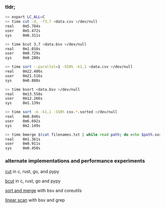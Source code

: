 ### tldr;

```bash
>> export LC_ALL=C
>> time cut -d, -f3,7 <data.csv >/dev/null
real    0m5.784s
user    0m5.472s
sys     0m0.311s
```

```bash
>> time bcut 3,7 <data.bsv >/dev/null
real    0m1.010s
user    0m0.729s
sys     0m0.280s
```

```bash
>> time sort --parallel=1 -S50% -k1,1 <data.csv >/dev/null
real    0m22.406s
user    0m21.516s
sys     0m0.880s
```

```bash
>> time bsort <data.bsv >/dev/null
real    0m13.558s
user    0m12.266s
sys     0m1.139s
```

```bash
>> time sort -m -k1,1 -S50% csv.*.sorted >/dev/null
real    0m8.846s
user    0m6.692s
sys     0m2.149s
```

```bash
>> time bmerge $(cat filenames.txt | while read path; do echo $path.sorted; done) >/dev/null
real    0m1.361s
user    0m0.911s
sys     0m0.450s
```

### alternate implementations and performance experiments

[cut](https://github.com/nathants/bsv/blob/master/experiments/cut/) in c, rust, go, and pypy

[bcut](https://github.com/nathants/bsv/blob/master/experiments/bcut/) in c, rust, go and pypy

[sort and merge](https://github.com/nathants/bsv/blob/master/experiments/cut/readme.md#the-only-random-access-that-should-ever-be-happening-is-sort) with bsv and coreutils

[linear scan](https://github.com/nathants/bsv/blob/master/experiments/cut/readme.md#if-you-have-sorted-data-you-can-drop-rows-before-a-given-value-efficiently) with bsv and grep
